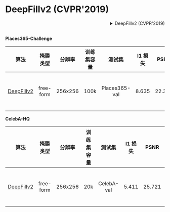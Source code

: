 # DeepFillv2 (CVPR'2019)

<!-- [ALGORITHM] -->

<details>
<summary align="right">DeepFillv2 (CVPR'2019)</summary>

```bibtex
@inproceedings{yu2019free,
  title={Free-form image inpainting with gated convolution},
  author={Yu, Jiahui and Lin, Zhe and Yang, Jimei and Shen, Xiaohui and Lu, Xin and Huang, Thomas S},
  booktitle={Proceedings of the IEEE International Conference on Computer Vision},
  pages={4471--4480},
  year={2019}
}
```

</details>

<br/>

**Places365-Challenge**

|                                算法                                 | 掩膜类型  | 分辨率  | 训练集容量 |    测试集     | l1 损失 |  PSNR  | SSIM  | GPU 信息 |                                 下载                                 |
| :-----------------------------------------------------------------: | :-------: | :-----: | :--------: | :-----------: | :-----: | :----: | :---: | :------: | :------------------------------------------------------------------: |
| [DeepFillv2](/configs/deepfillv2/deepfillv2_8xb2_places-256x256.py) | free-form | 256x256 |    100k    | Places365-val |  8.635  | 22.398 | 0.815 |    8     | [模型](https://download.openmmlab.com/mmediting/inpainting/deepfillv2/deepfillv2_256x256_8x2_places_20200619-10d15793.pth) \| [日志](https://download.openmmlab.com/mmediting/inpainting/deepfillv2/deepfillv2_256x256_8x2_places_20200619-10d15793.log.json) |

**CelebA-HQ**

|                                算法                                 | 掩膜类型  | 分辨率  | 训练集容量 |   测试集   | l1 损失 |  PSNR  | SSIM  | GPU 信息 |                                  下载                                   |
| :-----------------------------------------------------------------: | :-------: | :-----: | :--------: | :--------: | :-----: | :----: | :---: | :------: | :---------------------------------------------------------------------: |
| [DeepFillv2](/configs/deepfillv2/deepfillv2_8xb2_celeba-256x256.py) | free-form | 256x256 |    20k     | CelebA-val |  5.411  | 25.721 | 0.871 |    8     | [模型](https://download.openmmlab.com/mmediting/inpainting/deepfillv2/deepfillv2_256x256_8x2_celeba_20200619-c96e5f12.pth) \| [日志](https://download.openmmlab.com/mmediting/inpainting/deepfillv2/deepfillv2_256x256_8x2_celeba_20200619-c96e5f12.log.json) |
